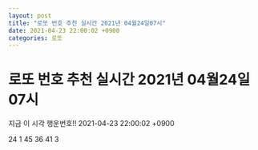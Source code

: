 ```yaml
---
layout: post
title: "로또 번호 추천 실시간 2021년 04월24일07시"
date: 2021-04-23 22:00:02 +0900
categories: 로또
---
```


# 로또 번호 추천 실시간 2021년 04월24일07시

지금 이 시각 행운번호!! 2021-04-23 22:00:02 +0900

 24  1  45  36  41  3 

